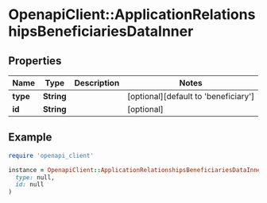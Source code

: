 # OpenapiClient::ApplicationRelationshipsBeneficiariesDataInner

## Properties

| Name | Type | Description | Notes |
| ---- | ---- | ----------- | ----- |
| **type** | **String** |  | [optional][default to &#39;beneficiary&#39;] |
| **id** | **String** |  | [optional] |

## Example

```ruby
require 'openapi_client'

instance = OpenapiClient::ApplicationRelationshipsBeneficiariesDataInner.new(
  type: null,
  id: null
)
```

